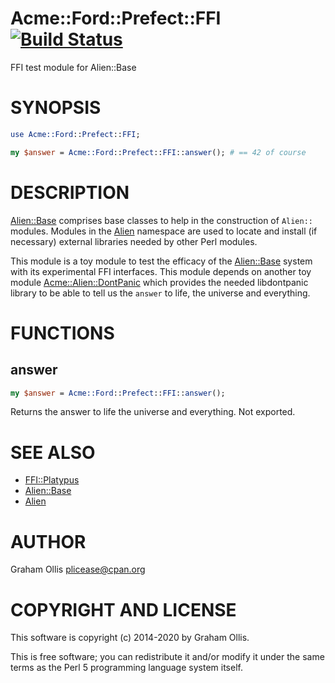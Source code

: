 # Acme::Ford::Prefect::FFI [![Build Status](https://travis-ci.org/PerlAlien/Acme-Ford-Prefect-FFI.svg)](http://travis-ci.org/PerlAlien/Acme-Ford-Prefect-FFI)

FFI test module for Alien::Base

# SYNOPSIS

```perl
use Acme::Ford::Prefect::FFI;

my $answer = Acme::Ford::Prefect::FFI::answer(); # == 42 of course
```

# DESCRIPTION

[Alien::Base](https://metacpan.org/pod/Alien::Base) comprises base classes to help in the construction of `Alien::` modules.  Modules in the [Alien](https://metacpan.org/pod/Alien) namespace are used to locate and install (if necessary)
external libraries needed by other Perl modules.

This module is a toy module to test the efficacy of the [Alien::Base](https://metacpan.org/pod/Alien::Base) system with its experimental FFI interfaces.  This module depends on another toy module 
[Acme::Alien::DontPanic](https://metacpan.org/pod/Acme::Alien::DontPanic) which provides the needed libdontpanic library to be able to tell us the `answer` to life, the universe and everything.

# FUNCTIONS

## answer

```perl
my $answer = Acme::Ford::Prefect::FFI::answer();
```

Returns the answer to life the universe and everything.  Not exported.

# SEE ALSO

- [FFI::Platypus](https://metacpan.org/pod/FFI::Platypus)
- [Alien::Base](https://metacpan.org/pod/Alien::Base)
- [Alien](https://metacpan.org/pod/Alien)

# AUTHOR

Graham Ollis <plicease@cpan.org>

# COPYRIGHT AND LICENSE

This software is copyright (c) 2014-2020 by Graham Ollis.

This is free software; you can redistribute it and/or modify it under
the same terms as the Perl 5 programming language system itself.
